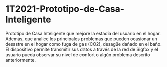 # 1T2021-Prototipo-de-Casa-Inteligente
Prototipo de Casa Inteligente que mejore la estadía del usuario en el hogar. 
Además, que analice los principales problemas que pueden ocasionar un desastre en el hogar como fuga de gas (CO2), 
desagüe dañado en el baño. El dispositivo permite transmitir sus datos a través de la red de Sigfox y el usuario 
pueda observar su nivel de confort o algún problema descrito anteriormente.
